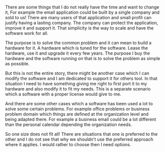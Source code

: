 There are some things that I do not really have the time and want to change it,
For example the email application could be built by a single company and sold
to us! There are many users of that application and small profit can justify
having a lasting company. The company can protect the application, improve it
and support it. That simplicity is the way to scale and have the software work
for all.

The purpose is to solve the common problem and it can mean to build a hardware
for it. A hardware which is tuned for the software. Lease the hardware, use it
and upgrade it every few years. The purpose I buy the hardware and the software
running on that is to solve the problem as simple as possible.

But this is not the entire story, there might be another case which I can
modify the software and I am dedicated to support it for others tool. In that
situation I need to have something giving me right to first port it to my
hardware and also modify it to fit my needs. This is a separate scenario which
a software with a proper license would give to me.

And there are some other cases which a software has been used a lot to solve
some certain problems. For example office problems or business problem domain
which things are defined at the organization level and being adapted there.
For example a business email could be a lot different than the personal
calendar depending the organization needs.

So one size does not fit all! There are situations that one is preferred to the
other and I do not see that why we shouldn't use the preferred approach where
it applies. I would rather to choose then I need options.
